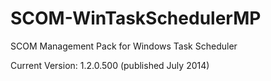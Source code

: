 # SCOM-WinTaskSchedulerMP
SCOM Management  Pack for Windows Task Scheduler

Current Version: 1.2.0.500 (published July 2014)
